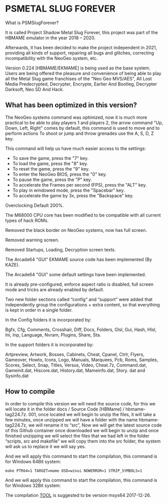 # PSMETAL SLUG FOREVER
What is PSMSlugForever?

It is called Project Shadow Metal Slug Forever, this project was part of the HBMAME emulator in the year 2018 – 2020.

Afterwards, it has been decided to make the project independent in 2021, providing all kinds of support, repairing all bugs and glitches, correcting incompatibility with the NeoGeo system, etc.

Version 0.224 [HBMAME/EKMAME] is being used as the base system. Users are being offered the pleasure and convenience of being able to play all the Metal Slug game franchises of the "Neo Geo MVS/AES", All Lost Media Predecrypted, Decrypter, Encrypte, Earlier And Bootleg, Decrypter Darksoft, Neo SD And Hack.

What has been optimized in this version?
---------------------------------------
The NeoGeo systems command was optimized, now it is much more practical to be able to play players 1 and players 2, the arrow command "Up, Down, Left, Right" comes by default, this command is used to move and to perform actions To shoot or jump and throw grenades use the A, S, D, Z key.

This command will help us have much easier access to the settings:
* To save the game, press the "7" key.
* To load the game, press the "8" key.
* To reset the game, press the "9" key.
* To enter the NeoGeo BIOS, press the "0" key.
* To pause the game, press the "P" key.
* To accelerate the Frames per second (FPS), press the "ALT" key.
* To play in windowed mode, press the "Spacebar" key.
* To accelerate the game by 3x, press the "Backspace" key.

Overclocking Default 200%.

The M68000 CPU core has been modified to be compatible with all current types of hack ROMs.

Removed the black border on NeoGeo systems, now has full screen.

Removed warning screen.

Removed Startups, Loading, Decryption screen texts.

The Arcade64 "GUI" EKMAME source code has been implemented (By KAZE).

The Arcade64 "GUI" some default settings have been implemented.

It is already pre-configured, enforce aspect ratio is disabled, full screen mode and tricks are already enabled by default.

Two new folder sections called “config” and “support” were added that independently group the configurations + extra content, so that everything is kept in order in a single folder.

In the Config folders it is incorporated by:

Bgfx, Cfg, Comments, Crosshair, Diff, Docs, Folders, Glsl, Gui, Hash, Hlsl, Ini, Inp, Language, Nvram, Plugins, Share, Sta.

In the support folders it is incorporated by:

Artpreview, Artwork, Bosses, Cabinets, Cheat, Cpanel, Ctrlr, Flyers, Gameover, Howto, Icons,
Logo, Manuals, Marquees, Pcb, Roms, Samples, Scores, Select, Snap, Titles, Versus, Video, Cheat.7z, Command.dat, Gameinit.dat, Hiscore.dat, History.dat, Mameinfo.dat, Story. dat and Sysinfo.dat

How to compile
--------------

In order to compile this version we will need the source code, for this we will locate it in the folder docs / Source Code [HBMame] / hbmame-tag224.7z. 001, once located we will begin to unzip the files, it will take a few minutes, once unzipped we will have a folder with the name hbmame-tag224.7z, we will rename it to “src”, Now we will get the latest source code of this Github container once downloaded we will begin to unzip and once finished unzipping we will select the files that we had left in the folder “scripts, src and makefile” we will copy them into the src folder, the system will ask us to replace it we will say yes.

And we will apply this command to start the compilation, this command is for Windows 64Bit system:
```
make PTR64=1 TARGET=mame OSD=winui NOWERROR=1 STRIP_SYMBOLS=1
```
And we will apply this command to start the compilation, this command is for Windows 32Bit system:

The compilation [TOOL](https://github.com/mamedev/buildtools/releases) is suggested to be version msys64 2017-12-26.

